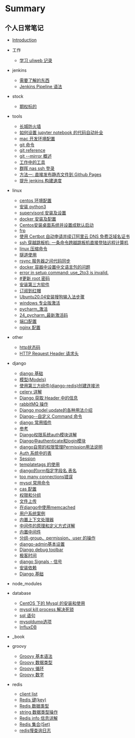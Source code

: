 # Summary

## 个人日常笔记

* [Introduction](README.md)

* 工作
  * [学习 uliweb 记录](工作/010_学习uliweb.md)

* jenkins
  * [需要了解的东西](jenkins/01.md)
  * [Jenkins Pipeline 语法](jenkins/02.md)

* stock
  * [期权标的](stock/01_期权标的.md)

* tools
  * [长城防火墙](tools/01_gfwlist.md)
  * [如何设置 jupyter notebook 的代码自动补全](tools/02_jupyter_notebook.md)
  * [mac 开发环境配置](tools/03_mac_开发环境.md)
  * [git 命令](tools/04_git_base.md)
  * [git reference](tools/05_git_reference.md)
  * [git --mirror 概述](tools/06_git_mirror.md)
  * [工作中的工具](tools/09_soft.md)
  * [群晖 nas ssh 登录](tools/10_nas.md)
  * [方法一: 直接发布静态文件到 Github Pages](tools/11_gitbook_pages.md)
  * [提升 jenkins 构建速度](tools/12_提升jenkins构建速度.md)

* linux
  * [centos 环境配置](linux/01_init.md)
  * [安装 python3](linux/02_python3.md)
  * [supervisord 安装及设置](linux/03_supervisord.md)
  * [docker 安装及配置](linux/04_docker.md)
  * [Centos安装桌面系统并设置成默认启动](linux/05_centos安装桌面系统.md)
  * [frp](linux/06_frp.md)
  * [使⽤ Certbot ⾃动申请并续订阿⾥云 DNS 免费泛域名证书](linux/07_certbot.md)
  * [ssh 穿越跳板机: 一条命令跨越跳板机直接登陆远程计算机](linux/08-ssh穿越跳板机.md)
  * [linux 压缩命令](linux/09_压缩.md)
  * [隧道使用 ](linux/10_隧道.md)
  * [rsync 服务器之间代码同步 ](linux/11_rsync.md)
  * [docker 容器中设置中文语言包的问题](linux/13_docker容器相关配置.md)
  * [error in setup command: use_2to3 is invalid.](linux/14_error_pip.md)
  * [#更新 root 密码](linux/17_ubuntu.md)
  * [安装第三方软件](linux/18_ubuntu_第三方软件.md)
  * [订阅到红帽](linux/19_redhat.9.1.md)
  * [Ubuntu20.04安装搜狗输入法步骤](linux/21_ubuntu_安装搜狗输入.md)
  * [windows 专业版激活](linux/22_windows.md)
  * [pycharm_激活](linux/23_pycharm_激活.md)
  * [24_pycharm_最新激活码](linux/24_pycharm_最新激活码.md)
  * [端口配置](linux/25_port.md)
  * [nginx 配置](linux/26_ngnix.md)

* other
  * [http状态码](other/01_http状态码.md)
  * [HTTP Request Header 请求头](other/02_请求头.md)

* django
  * [django 基础](django/01_create.md)
  * [模型(Models)](django/02_models.md)
  * [使用第三方组件(django-redis)创建连接池](django/03_redis_及缓冲策略.md)
  * [celery 详解](django/04_celery.md)
  * [Django 获取 Header 中的信息](django/05_skills.md)
  * [rabbitMQ 操作](django/06_rabbitmq.md)
  * [Django model update的各种用法介绍](django/09_django_model_update.md)
  * [Django--自定义 Command 命令](django/10_django_command.md)
  * [django 常用插件](django/100_常用插件.md)
  * [参考](django/11_content_type.md)
  * [Django权限系统auth模块详解](django/12_auth.md)
  * [Django中authenticate和login模块](django/13_authenticate_login.md)
  * [django自带的权限管理Permission用法说明](django/14_auth_permission.md)
  * [Auth 系统中的表](django/15_auth系统模型分析.md)
  * [Session](django/16_session.md)
  * [templatetags 的使用](django/17_templatetags.md)
  * [django的orm指定字段名 表名](django/18_orm指定字段名-表名.md)
  * [too many connections错误](django/19_mysql_connection.md)
  * [mysql 常用命令](django/20_mysql_常用命令.md)
  * [cas 配置](django/21_cas.md)
  * [权限和分组](django/22_all.md)
  * [文件上传](django/23_上传文件.md)
  * [在django中使用memcached](django/24_memcached.md)
  * [用户系统案例](django/25_用户系统.md)
  * [内置上下文处理器](django/26_内置的上下文处理器.md)
  * [中间件的原理和定义方式详解](django/27_中间件.md)
  * [内置中间件](django/28_内置中间件.md)
  * [分组-group、permission、user 的操作](django/29_group_permission_user.md)
  * [django-admin基本设置](django/30_django_admin.md)
  * [Django debug toolbar](django/31_django_debug_toolbar.md)
  * [极客时间](django/32_django_总结.md)
  * [django Signals - 信号](django/33_django_signals_信号.md)
  * [安装依赖](django/34_django_rest_framework.md)
  * [Django 基础](django/99_error.md)

* node_modules

* database
  * [CentOS 下的 Mysql 的安装和使用](database/01_install.md)
  * [mysql kill process 解决死锁](database/02_base.md)
  * [sql 语句](database/03_sql.md)
  * [mysqldump选项](database/04_mysqldump.md)
  * [InfluxDB](database/60_influxdb.md)

* _book

* groovy
  * [Groovy 基本语法](groovy/01_basic_syntax.md)
  * [Groovy 数据类型](groovy/02_data_types.md)
  * [Groovy 循环](groovy/03_loops.md)
  * [Groovy 数字](groovy/04_numbers.md)

* redis
  * [client list](redis/01_client_list.md)
  * [Redis 键(key)](redis/02_key.md)
  * [Redis 数据类型](redis/03_data_type.md)
  * [string 数据类型操作](redis/04_string.md)
  * [Redis info 信息详解](redis/redis_info.md)
  * [Redis 集合(Set)](redis/set.md)
  * [redis慢查询日志](redis/slowlog.md)


